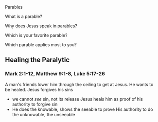 Parables


What is a parable?


Why does Jesus speak in parables?


Which is your favorite parable?


Which parable applies most to you?



## Healing the Paralytic

### Mark 2:1-12, Matthew 9:1-8, Luke 5:17-26
  A man's friends lower him through the ceiling to get at Jesus.
  He wants to be healed.
  Jesus forgives his sins
  - we cannot _see_ sin, not its release
  Jesus heals him as proof of his authority to forgive sin
  - He does the knowable, shows the seeable to prove His authority to do the unknowable, the unseeable

